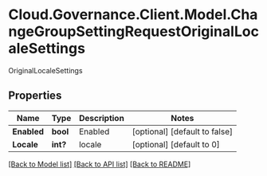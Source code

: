 # Cloud.Governance.Client.Model.ChangeGroupSettingRequestOriginalLocaleSettings
OriginalLocaleSettings
## Properties

Name | Type | Description | Notes
------------ | ------------- | ------------- | -------------
**Enabled** | **bool** | Enabled | [optional] [default to false]
**Locale** | **int?** | locale | [optional] [default to 0]

[[Back to Model list]](../README.md#documentation-for-models) [[Back to API list]](../README.md#documentation-for-api-endpoints) [[Back to README]](../README.md)

